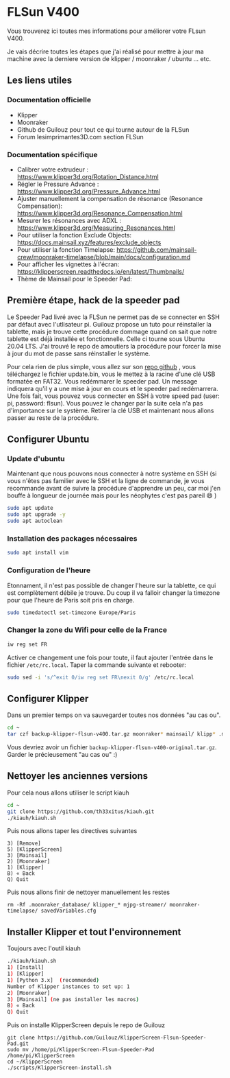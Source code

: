 # FLSun V400

Vous trouverez ici toutes mes informations pour améliorer votre FLsun V400.

Je vais décrire toutes les étapes que j'ai réalisé pour mettre à jour ma machine avec la derniere version de klipper / moonraker / ubuntu ... etc. 

## Les liens utiles

### Documentation officielle

- Klipper
- Moonraker
- Github de Guilouz pour tout ce qui tourne autour de la FLSun
- Forum lesimprimantes3D.com section FLSun


### Documentation spécifique

- Calibrer votre extrudeur : https://www.klipper3d.org/Rotation_Distance.html
- Régler le Pressure Advance : https://www.klipper3d.org/Pressure_Advance.html
- Ajuster manuellement la compensation de résonance (Resonance Compensation): https://www.klipper3d.org/Resonance_Compensation.html
- Mesurer les résonances avec ADXL : https://www.klipper3d.org/Measuring_Resonances.html
- Pour utiliser la fonction Exclude Objects: https://docs.mainsail.xyz/features/exclude_objects
- Pour utiliser la fonction Timelapse: https://github.com/mainsail-crew/moonraker-timelapse/blob/main/docs/configuration.md
- Pour afficher les vignettes à l'écran: https://klipperscreen.readthedocs.io/en/latest/Thumbnails/
- Thème de Mainsail pour le Speeder Pad: 

## Première étape, hack de la speeder pad 

Le Speeder Pad livré avec la FLSun ne permet pas de se connecter en SSH par défaut avec l'utlisateur pi. Guilouz propose un tuto pour réinstaller la tablette, mais je trouve cette procédure dommage quand on sait que notre tablette est déjà installée et fonctionnelle. Celle ci tourne sous Ubuntu 20.04 LTS. J'ai trouvé le repo de amoutiers la procédure pour forcer la mise à jour du mot de passe sans réinstaller le système. 

Pour cela rien de plus simple, vous allez sur son [repo github](https://github.com/amoutiers/FLSun-Speeder-Pad-root-password) , vous téléchargez le fichier update.bin, vous le mettez à la racine d'une clé USB formatée en FAT32. Vous redémmarer le speeder pad. Un message indiquera qu'il y a une mise à jour en cours et le speeder pad redémarrera. Une fois fait, vous pouvez vous connecter en SSH à votre speed pad (user: pi, password: flsun). Vous pouvez le changer par la suite cela n'a pas d'importance sur le système. Retirer la clé USB et maintenant nous allons passer au reste de la procédure. 

## Configurer Ubuntu

### Update d'ubuntu

Maintenant que nous pouvons nous connecter à notre système en SSH (si vous n'êtes pas familier avec le SSH et la ligne de commande, je vous recommande avant de suivre la procédure d'apprendre un peu, car moi j'en bouffe à longueur de journée mais pour les néophytes c'est pas pareil :smile: )

```bash
sudo apt update
sudo apt upgrade -y
sudo apt autoclean
```

### Installation des packages nécessaires

```bash
sudo apt install vim
```

### Configuration de l'heure

Etonnament, il n'est pas possible de changer l'heure sur la tablette, ce qui est complètement débile je trouve. Du coup il va falloir changer la timezone pour que l'heure de Paris soit pris en charge. 

```bash
sudo timedatectl set-timezone Europe/Paris
```

### Changer la zone du Wifi pour celle de la France

```bash
iw reg set FR
```

Activer ce changement une fois pour toute, il faut ajouter l'entrée dans le fichier `/etc/rc.local`. Taper la commande suivante et rebooter: 

```bash
sudo sed -i 's/^exit 0/iw reg set FR\nexit 0/g' /etc/rc.local
```

## Configurer Klipper

Dans un premier temps on va sauvegarder toutes nos données "au cas ou". 

```bash
cd ~
tar czf backup-klipper-flsun-v400.tar.gz moonraker* mainsail/ klipp* .moonraker_database/ KlipperScreen/ .KlipperScreen-env/ mjpg-streamer/ savedVariables.cfg
```

Vous devriez avoir un fichier `backup-klipper-flsun-v400-original.tar.gz`. Garder le précieusement "au cas ou" :) 

## Nettoyer les anciennes versions

Pour cela nous allons utiliser le script kiauh

```bash
cd ~
git clone https://github.com/th33xitus/kiauh.git
./kiauh/kiauh.sh
```

Puis nous allons taper les directives suivantes 

```
3) [Remove]
5) [KlipperScreen]
3) [Mainsail]
2) [Moonraker]
1) [Klipper]
B) « Back
Q) Quit
```

Puis nous allons finir de nettoyer manuellement les restes 
```
rm -Rf .moonraker_database/ klipper_* mjpg-streamer/ moonraker-timelapse/ savedVariables.cfg
```

## Installer Klipper et tout l'environnement

Toujours avec l'outil kiauh

```bash
./kiauh/kiauh.sh
1) [Install]
1) [Klipper]
1) [Python 3.x]  (recommended)
Number of Klipper instances to set up: 1
2) [Moonraker]
3) [Mainsail] (ne pas installer les macros)
B) « Back
Q) Quit
```

Puis on installe KlipperScreen depuis le repo de Guilouz

```
git clone https://github.com/Guilouz/KlipperScreen-Flsun-Speeder-Pad.git
sudo mv /home/pi/KlipperScreen-Flsun-Speeder-Pad /home/pi/KlipperScreen
cd ~/KlipperScreen
./scripts/KlipperScreen-install.sh
```

